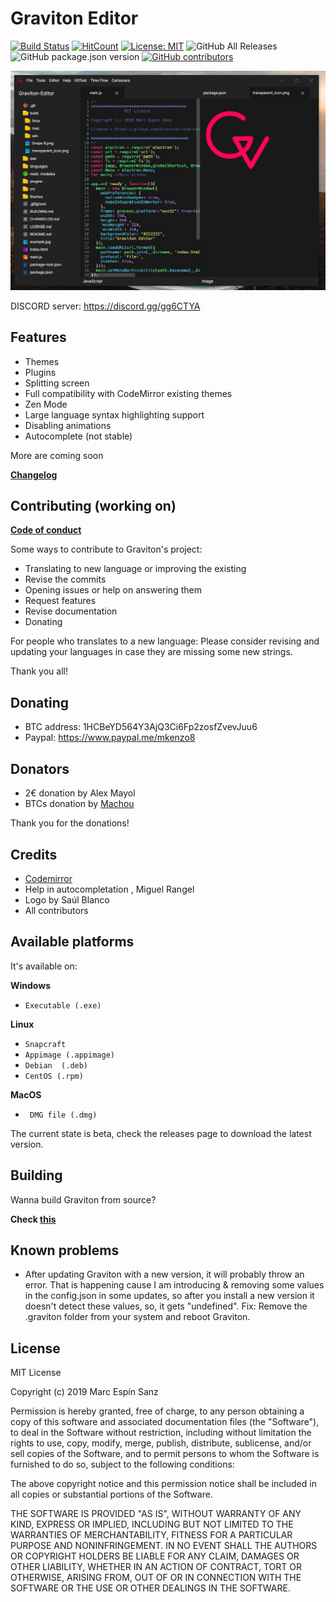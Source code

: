 # Graviton Editor
[![Build Status](https://travis-ci.org/Graviton-Code-Editor/Graviton-App.svg?branch=master)](https://travis-ci.org/Graviton-Code-Editor/Graviton-App)
[![HitCount](http://hits.dwyl.io/https://github.com/marc2332/https://github.com/Graviton-Code-Editor/Graviton-App.svg)](http://hits.dwyl.io/https://github.com/marc2332/https://github.com/Graviton-Code-Editor/Graviton-App)
[![License: MIT](https://img.shields.io/badge/License-MIT-yellow.svg)](https://github.com/Graviton-Code-Editor/Graviton-App/blob/master/LICENSE.md)
![GitHub All Releases](https://img.shields.io/github/downloads/Graviton-Code-Editor/Graviton-App/total.svg?style=plastic)
![GitHub package.json version](https://img.shields.io/github/package-json/v/Graviton-Code-Editor/Graviton-App.svg)
[![GitHub contributors](https://img.shields.io/github/contributors/Graviton-Code-Editor/Graviton-App.svg)](https://GitHub.com/Graviton-Code-Editor/Graviton-App/graphs/contributors/)

![example screenshot](example.png)

DISCORD server: https://discord.gg/gg6CTYA

Features
---
- Themes
- Plugins
- Splitting screen
- Full compatibility with CodeMirror existing themes
- Zen Mode 
- Large language syntax highlighting support
- Disabling animations
- Autocomplete (not stable)

More are coming soon

**[Changelog](CHANGELOG.md)**

Contributing (working on)
---

**[Code of conduct](CODE_OF_CONDUCT.md)**

Some ways to contribute to Graviton's project:

- Translating to new language or improving the existing
- Revise the commits
- Opening issues or help on answering them
- Request features
- Revise documentation
- Donating

For people who translates to a new language:
Please consider revising and updating your languages in case they are missing some new strings.

Thank you all!

Donating
---

- BTC address: 1HCBeYD564Y3AjQ3Ci6Fp2zosfZvevJuu6
- Paypal: https://www.paypal.me/mkenzo8

Donators
---
- 2€ donation by Alex Mayol
- BTCs donation by [Machou](http://GitHub.com/Machou)

Thank you for the donations!

Credits
---
- [Codemirror](codemirror.net)
- Help in autocompletation , Miguel Rangel
- Logo by Saúl Blanco 
- All contributors

Available platforms
---
It's available on:

**Windows**

   * `Executable (.exe)` 

**Linux**

   * `Snapcraft` 
   * `Appimage (.appimage)`
   * `Debian  (.deb)`
   * `CentOS (.rpm)`

**MacOS**

   * ` DMG file (.dmg)` 

The current state is beta, check the releases page to download the latest version. 

Building
---
Wanna build Graviton from source?

**Check [this](BUILDING.md)**

Known problems
---
- After updating Graviton with a new version,  it will probably throw an error. That is happening cause I am introducing & removing some values in the config.json in some updates, so after you install a new version it doesn't detect these values, so, it gets "undefined". Fix: Remove the .graviton folder from your system and reboot Graviton.

License
---
MIT License

Copyright (c) 2019 Marc Espín Sanz

Permission is hereby granted, free of charge, to any person obtaining a copy
of this software and associated documentation files (the "Software"), to deal
in the Software without restriction, including without limitation the rights
to use, copy, modify, merge, publish, distribute, sublicense, and/or sell
copies of the Software, and to permit persons to whom the Software is
furnished to do so, subject to the following conditions:

The above copyright notice and this permission notice shall be included in all
copies or substantial portions of the Software.

THE SOFTWARE IS PROVIDED "AS IS", WITHOUT WARRANTY OF ANY KIND, EXPRESS OR
IMPLIED, INCLUDING BUT NOT LIMITED TO THE WARRANTIES OF MERCHANTABILITY,
FITNESS FOR A PARTICULAR PURPOSE AND NONINFRINGEMENT. IN NO EVENT SHALL THE
AUTHORS OR COPYRIGHT HOLDERS BE LIABLE FOR ANY CLAIM, DAMAGES OR OTHER
LIABILITY, WHETHER IN AN ACTION OF CONTRACT, TORT OR OTHERWISE, ARISING FROM,
OUT OF OR IN CONNECTION WITH THE SOFTWARE OR THE USE OR OTHER DEALINGS IN THE
SOFTWARE.
